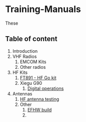 # Training-Manuals

These 

## Table of content

1. Introduction
2. VHF Radios
	1. EMCOM Kits
	2. Other radios
3. HF Kits
	1. [FT891 - HF Go kit](HF%20operation/FT891-Gokit.md)
	2. Xiegu G90
		1. [Digital operations](./HF%20operation/G90-Digital.md)
5. Antennas
	1. [HF antenna testing](./Antennas/2024-11-24.md)
	2. Other
		1. [EFHW build](./Antennas/EFHW.md)
		2. 